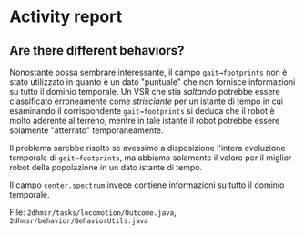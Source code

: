 # Activity report

## Are there different behaviors?
Nonostante possa sembrare interessante, il campo `gait→footprints` non è stato
utilizzato in quanto è un dato "puntuale" che non fornisce informazioni su tutto
il dominio temporale. Un VSR che stia *saltando* potrebbe essere
classificato erroneamente come *strisciante* per un istante di tempo in cui
esaminando il corrispondente `gait→footprints` si deduca che il robot è molto
aderente al terreno, mentre in tale istante il robot potrebbe essere solamente
"atterrato" temporaneamente.

Il problema sarebbe risolto se avessimo a disposizione l'intera evoluzione
temporale di `gait→footprints`, ma abbiamo solamente il valore per il miglior
robot della popolazione in un dato istante di tempo.

Il campo `center.spectrum` invece contiene informazioni su tutto il dominio
temporale.

File: `2dhmsr/tasks/locomotion/Outcome.java`,
`2dhmsr/behavior/BehaviorUtils.java`
